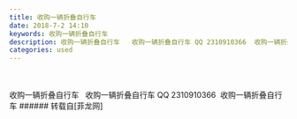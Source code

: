 ```yaml
---
title: 收购一辆折叠自行车
date: 2018-7-2 14:10
keywords: 收购一辆折叠自行车
description: 收购一辆折叠自行车   收购一辆折叠自行车 QQ 2310910366  收购一辆折叠自行车 
categories: used
---
```

<td class="t_f" id="postmessage_1471308">

<br/>
<br/>
收购一辆折叠自行车   收购一辆折叠自行车 QQ 2310910366  收购一辆折叠自行车 </td>
###### 转载自[菲龙网]